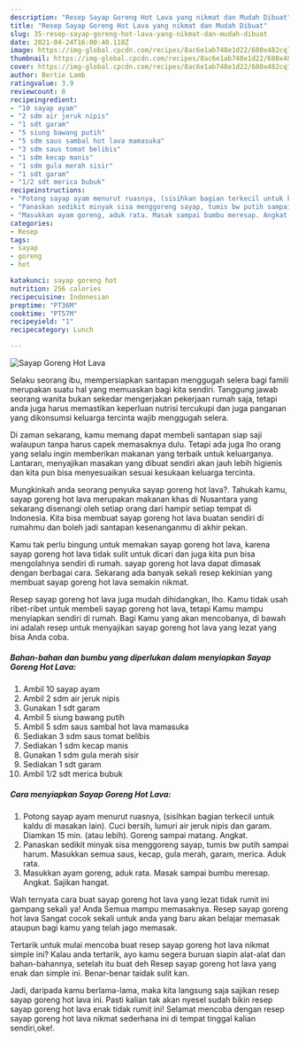 ```yaml
---
description: "Resep Sayap Goreng Hot Lava yang nikmat dan Mudah Dibuat"
title: "Resep Sayap Goreng Hot Lava yang nikmat dan Mudah Dibuat"
slug: 35-resep-sayap-goreng-hot-lava-yang-nikmat-dan-mudah-dibuat
date: 2021-04-24T16:00:40.118Z
image: https://img-global.cpcdn.com/recipes/8ac6e1ab748e1d22/680x482cq70/sayap-goreng-hot-lava-foto-resep-utama.jpg
thumbnail: https://img-global.cpcdn.com/recipes/8ac6e1ab748e1d22/680x482cq70/sayap-goreng-hot-lava-foto-resep-utama.jpg
cover: https://img-global.cpcdn.com/recipes/8ac6e1ab748e1d22/680x482cq70/sayap-goreng-hot-lava-foto-resep-utama.jpg
author: Bertie Lamb
ratingvalue: 3.9
reviewcount: 8
recipeingredient:
- "10 sayap ayam"
- "2 sdm air jeruk nipis"
- "1 sdt garam"
- "5 siung bawang putih"
- "5 sdm saus sambal hot lava mamasuka"
- "3 sdm saus tomat belibis"
- "1 sdm kecap manis"
- "1 sdm gula merah sisir"
- "1 sdt garam"
- "1/2 sdt merica bubuk"
recipeinstructions:
- "Potong sayap ayam menurut ruasnya, (sisihkan bagian terkecil untuk kaldu di masakan lain). Cuci bersih, lumuri air jeruk nipis dan garam. Diamkan 15 min. (atau lebih). Goreng sampai matang. Angkat."
- "Panaskan sedikit minyak sisa menggoreng sayap, tumis bw putih sampai harum. Masukkan semua saus, kecap, gula merah, garam, merica. Aduk rata."
- "Masukkan ayam goreng, aduk rata. Masak sampai bumbu meresap. Angkat. Sajikan hangat."
categories:
- Resep
tags:
- sayap
- goreng
- hot

katakunci: sayap goreng hot 
nutrition: 256 calories
recipecuisine: Indonesian
preptime: "PT36M"
cooktime: "PT57M"
recipeyield: "1"
recipecategory: Lunch

---
```



![Sayap Goreng Hot Lava](https://img-global.cpcdn.com/recipes/8ac6e1ab748e1d22/680x482cq70/sayap-goreng-hot-lava-foto-resep-utama.jpg)

Selaku seorang ibu, mempersiapkan santapan menggugah selera bagi famili merupakan suatu hal yang memuaskan bagi kita sendiri. Tanggung jawab seorang  wanita bukan sekedar mengerjakan pekerjaan rumah saja, tetapi anda juga harus memastikan keperluan nutrisi tercukupi dan juga panganan yang dikonsumsi keluarga tercinta wajib menggugah selera.

Di zaman  sekarang, kamu memang dapat membeli santapan siap saji walaupun tanpa harus capek memasaknya dulu. Tetapi ada juga lho orang yang selalu ingin memberikan makanan yang terbaik untuk keluarganya. Lantaran, menyajikan masakan yang dibuat sendiri akan jauh lebih higienis dan kita pun bisa menyesuaikan sesuai kesukaan keluarga tercinta. 



Mungkinkah anda seorang penyuka sayap goreng hot lava?. Tahukah kamu, sayap goreng hot lava merupakan makanan khas di Nusantara yang sekarang disenangi oleh setiap orang dari hampir setiap tempat di Indonesia. Kita bisa membuat sayap goreng hot lava buatan sendiri di rumahmu dan boleh jadi santapan kesenanganmu di akhir pekan.

Kamu tak perlu bingung untuk memakan sayap goreng hot lava, karena sayap goreng hot lava tidak sulit untuk dicari dan juga kita pun bisa mengolahnya sendiri di rumah. sayap goreng hot lava dapat dimasak dengan berbagai cara. Sekarang ada banyak sekali resep kekinian yang membuat sayap goreng hot lava semakin nikmat.

Resep sayap goreng hot lava juga mudah dihidangkan, lho. Kamu tidak usah ribet-ribet untuk membeli sayap goreng hot lava, tetapi Kamu mampu menyiapkan sendiri di rumah. Bagi Kamu yang akan mencobanya, di bawah ini adalah resep untuk menyajikan sayap goreng hot lava yang lezat yang bisa Anda coba.

<!--inarticleads1-->

##### Bahan-bahan dan bumbu yang diperlukan dalam menyiapkan Sayap Goreng Hot Lava:

1. Ambil 10 sayap ayam
1. Ambil 2 sdm air jeruk nipis
1. Gunakan 1 sdt garam
1. Ambil 5 siung bawang putih
1. Ambil 5 sdm saus sambal hot lava mamasuka
1. Sediakan 3 sdm saus tomat belibis
1. Sediakan 1 sdm kecap manis
1. Gunakan 1 sdm gula merah sisir
1. Sediakan 1 sdt garam
1. Ambil 1/2 sdt merica bubuk




<!--inarticleads2-->

##### Cara menyiapkan Sayap Goreng Hot Lava:

1. Potong sayap ayam menurut ruasnya, (sisihkan bagian terkecil untuk kaldu di masakan lain). Cuci bersih, lumuri air jeruk nipis dan garam. Diamkan 15 min. (atau lebih). Goreng sampai matang. Angkat.
1. Panaskan sedikit minyak sisa menggoreng sayap, tumis bw putih sampai harum. Masukkan semua saus, kecap, gula merah, garam, merica. Aduk rata.
1. Masukkan ayam goreng, aduk rata. Masak sampai bumbu meresap. Angkat. Sajikan hangat.




Wah ternyata cara buat sayap goreng hot lava yang lezat tidak rumit ini gampang sekali ya! Anda Semua mampu memasaknya. Resep sayap goreng hot lava Sangat cocok sekali untuk anda yang baru akan belajar memasak ataupun bagi kamu yang telah jago memasak.

Tertarik untuk mulai mencoba buat resep sayap goreng hot lava nikmat simple ini? Kalau anda tertarik, ayo kamu segera buruan siapin alat-alat dan bahan-bahannya, setelah itu buat deh Resep sayap goreng hot lava yang enak dan simple ini. Benar-benar taidak sulit kan. 

Jadi, daripada kamu berlama-lama, maka kita langsung saja sajikan resep sayap goreng hot lava ini. Pasti kalian tak akan nyesel sudah bikin resep sayap goreng hot lava enak tidak rumit ini! Selamat mencoba dengan resep sayap goreng hot lava nikmat sederhana ini di tempat tinggal kalian sendiri,oke!.

